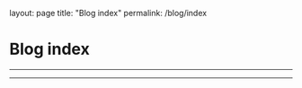 layout: page
title: "Blog index"
permalink: /blog/index

# Blog index

-------------------------

-------------------------